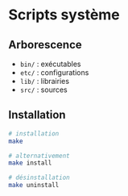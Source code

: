 # Scripts système

## Arborescence

* `bin/` : exécutables
* `etc/` : configurations
* `lib/` : librairies
* `src/` : sources

## Installation

```bash
# installation
make

# alternativement
make install

# désinstallation
make uninstall
```
